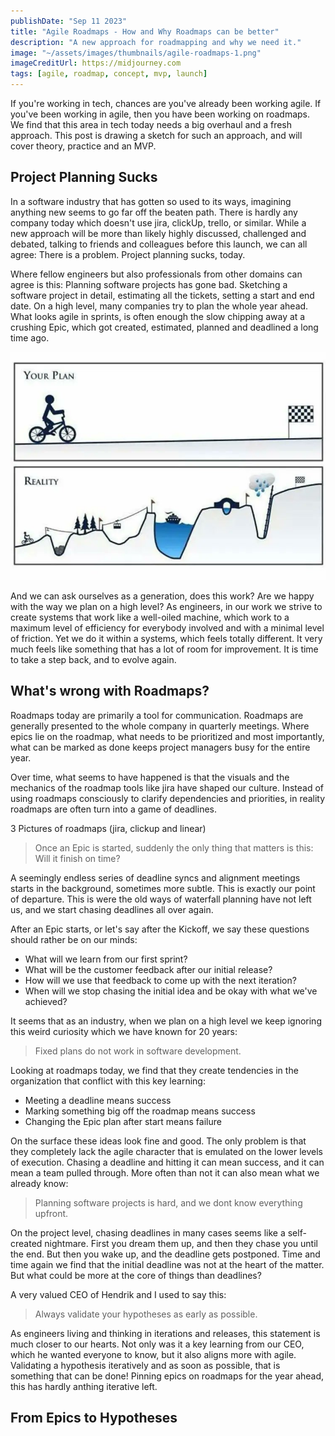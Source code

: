 ```yaml
---
publishDate: "Sep 11 2023"
title: "Agile Roadmaps - How and Why Roadmaps can be better"
description: "A new approach for roadmapping and why we need it."
image: "~/assets/images/thumbnails/agile-roadmaps-1.png"
imageCreditUrl: https://midjourney.com
tags: [agile, roadmap, concept, mvp, launch]
---
```


If you're working in tech, chances are you've already been working agile. If you've been working
in agile, then you have been working on roadmaps. We find that this area in tech today needs a
big overhaul and a fresh approach. This post is drawing a sketch for such an approach, and will
cover theory, practice and an MVP.


## Project Planning Sucks

In a software industry that has gotten so used to its ways, imagining anything new seems to go far
off the beaten path. There is hardly any company today which doesn't use jira, clickUp, trello, or
similar. While a new approach will be more than likely highly discussed, challenged and debated,
talking to friends and colleagues before this launch, we can all agree: There is a
problem. Project planning sucks, today.

Where fellow engineers but also professionals from other domains can agree is this: Planning
software projects has gone bad. Sketching a software project in detail, estimating all the
tickets, setting a start and end date. On a high level, many companies try to plan the whole year
ahead. What looks agile in sprints, is often enough the slow chipping away at a crushing Epic,
which got created, estimated, planned and deadlined a long time ago.

![4 In A Row Dashboard](./../../src/assets/images/posts/agile_roadmaps_release/planning_fallacy.jpg)

And we can ask ourselves as a generation, does this work? Are we happy with the way we plan on a
high level? As engineers, in our work we strive to create systems that work like a well-oiled
machine, which work to a maximum level of efficiency for everybody involved and with a minimal
level of friction. Yet we do it within a systems, which feels totally different. It very much
feels like something that has a lot of room for improvement. It is time to take a step back, and
to evolve again.

## What's wrong with Roadmaps?

Roadmaps today are primarily a tool for communication. Roadmaps are generally presented to the
whole company in quarterly meetings. Where epics lie on the roadmap, what needs to be prioritized
and most importantly, what can be marked as done keeps project managers busy for the entire year.

Over time, what seems to have happened is that the visuals and the mechanics of the roadmap tools
like jira have shaped our culture. Instead of using roadmaps consciously to clarify dependencies
and priorities, in reality roadmaps are often turn into a game of deadlines.

3 Pictures of roadmaps (jira, clickup and linear)

> Once an Epic is started, suddenly the only thing that matters is this: Will it finish on time?

A seemingly endless series of deadline syncs and alignment meetings starts in the background,
sometimes more subtle. This is exactly our point of departure. This is were the old ways of
waterfall planning have not left us, and we start chasing deadlines all over again.

After an Epic starts, or let's say after the Kickoff, we say these questions should rather be on
our minds:
- What will we learn from our first sprint?
- What will be the customer feedback after our initial release?
- How will we use that feedback to come up with the next iteration?
- When will we stop chasing the initial idea and be okay with what we've achieved?

It seems that as an industry, when we plan on a high level we keep ignoring this weird curiosity
which we have known for 20 years:

> Fixed plans do not work in software development.

Looking at roadmaps today, we find that they create tendencies in the organization that conflict
with this key learning:
- Meeting a deadline means success
- Marking something big off the roadmap means success
- Changing the Epic plan after start means failure

On the surface these ideas look fine and good. The only problem is that they completely lack the
agile character that is emulated on the lower levels of execution. Chasing a deadline and hitting
it can mean success, and it can mean a team pulled through. More often than not it can also mean
what we already know:

> Planning software projects is hard, and we dont know everything upfront.

On the project level, chasing deadlines in many cases seems like a self-created nightmare. First
you dream them up, and then they chase you until the end. But then you wake up, and the deadline
gets postponed. Time and time again we find that the initial deadline was not at the heart of the
matter. But what could be more at the core of things than deadlines?

A very valued CEO of Hendrik and I used to say this:

> Always validate your hypotheses as early as possible.

As engineers living and thinking in iterations and releases, this statement is much closer to our
hearts. Not only was it a key learning from our CEO, which he wanted everyone to know, but it also
aligns more with agile. Validating a hypothesis iteratively and as soon as possible, that is
something that can be done! Pinning epics on roadmaps for the year ahead, this has hardly anthing
iterative left.

## From Epics to Hypotheses
